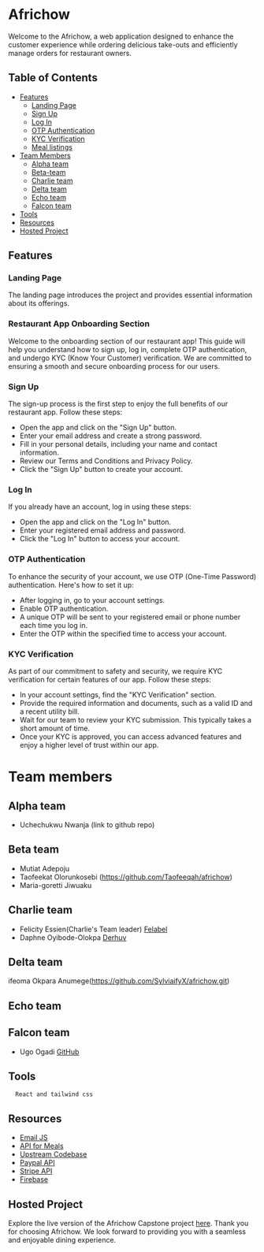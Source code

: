 # Africhow
Welcome to the Africhow, a web application designed to enhance the customer experience while ordering delicious take-outs and efficiently manage orders for restaurant owners.

## Table of Contents
- [Features](#features)
  - [Landing Page](#landing-page)
  - [Sign Up](#sign-up)
  - [Log In](#log-in)
  - [OTP Authentication](#otp-authentication)
  - [KYC Verification](#kyc-verification)
  - [Meal listings](#meal-listings)
- [Team Members](#team-members)
  - [Alpha team](#alpha-team)
  - [Beta-team](#beta-team)
  - [Charlie team](#charlie-team)
  - [Delta team](#delta-team)
  - [Echo team](#echo-team)
  - [Falcon team](#falcon-team)
- [Tools](#tools)
- [Resources](#resources)
- [Hosted Project](#hosted-project)


## Features

### Landing Page
The landing page introduces the project and provides essential information about its offerings.

### Restaurant App Onboarding Section

Welcome to the onboarding section of our restaurant app! This guide will help you understand how to sign up, log in, complete OTP authentication, and undergo KYC (Know Your Customer) verification. We are committed to ensuring a smooth and secure onboarding process for our users.

### Sign Up
The sign-up process is the first step to enjoy the full benefits of our restaurant app. Follow these steps:

- Open the app and click on the "Sign Up" button.
- Enter your email address and create a strong password.
- Fill in your personal details, including your name and contact information.
- Review our Terms and Conditions and Privacy Policy.
- Click the "Sign Up" button to create your account.

### Log In
If you already have an account, log in using these steps:

- Open the app and click on the "Log In" button.
- Enter your registered email address and password.
- Click the "Log In" button to access your account.

### OTP Authentication
To enhance the security of your account, we use OTP (One-Time Password) authentication. Here's how to set it up:

- After logging in, go to your account settings.
- Enable OTP authentication.
- A unique OTP will be sent to your registered email or phone number each time you log in.
- Enter the OTP within the specified time to access your account.

### KYC Verification
As part of our commitment to safety and security, we require KYC verification for certain features of our app. Follow these steps:

- In your account settings, find the "KYC Verification" section.
- Provide the required information and documents, such as a valid ID and a recent utility bill.
- Wait for our team to review your KYC submission. This typically takes a short amount of time.
- Once your KYC is approved, you can access advanced features and enjoy a higher level of trust within our app.

# Team members
## Alpha team
- Uchechukwu Nwanja (link to github repo)

## Beta team
- Mutiat Adepoju
- Taofeekat Olorunkosebi (https://github.com/Taofeeqah/africhow)
- Maria-goretti Jiwuaku 

## Charlie team
- Felicity Essien(Charlie's Team leader) [Felabel](https://github.com/felabel/africhow)
- Daphne Oyibode-Olokpa [Derhuv](https://github.com/derhuv/africhow)

## Delta team
ifeoma Okpara Anumege(https://github.com/SylviaifyX/africhow.git)
## Echo team

## Falcon team
- Ugo Ogadi [GitHub](https://github.com/thisislaait)


## Tools
      React and tailwind css


## Resources

- [Email JS](https://www.emailjs.com/)
- [API for Meals](https://www.themealdb.com/api/json/v1/1/categories.php)
- [Upstream Codebase](https://github.com/PrincessMaggy/africhow)
- [Paypal API](https://developer.paypal.com/api/rest/)
- [Stripe API](https://stripe.com/docs/api)
- [Firebase](https://firebase.google.com/docs/build)


## Hosted Project

Explore the live version of the Africhow Capstone project [here](https://africhow.vercel.app/).
Thank you for choosing Africhow. We look forward to providing you with a seamless and enjoyable dining experience.
